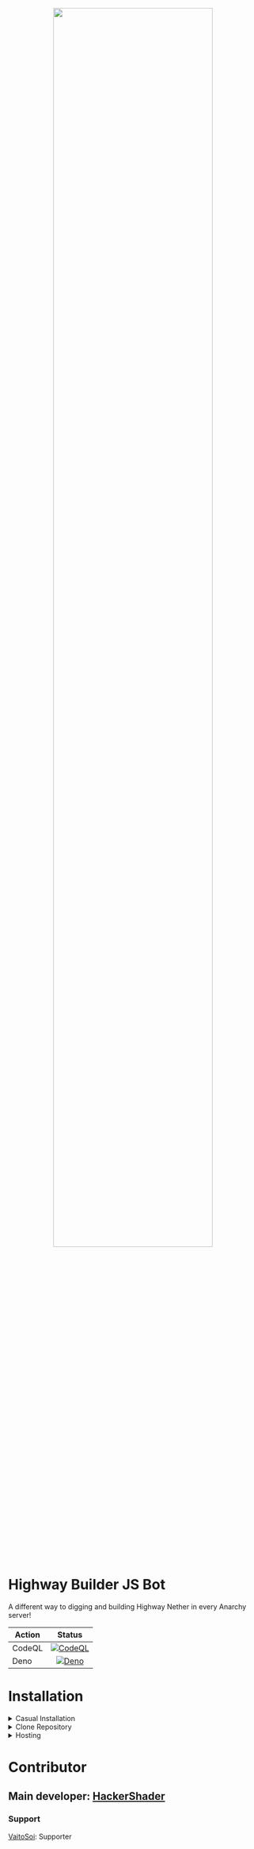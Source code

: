 
<p align="center">
    <img src="https://cdn.discordapp.com/attachments/745095165554851922/978514447716990976/unknown.png" style="width: 80%">
</p>


# **Highway Builder JS Bot**

A different way to digging and building Highway Nether in every Anarchy server!

| Action   |                                                                                       Status                                                                                        |
|--------|:-----------------------------------------------------------------------------------------------------------------------------------------------------------------------------------:|
| CodeQL | [![CodeQL](https://github.com/HackerShader/HighwayBot/actions/workflows/codeql.yml/badge.svg?branch=main)](https://github.com/HackerShader/HighwayBot/actions/workflows/codeql.yml) |
| Deno |    [![Deno](https://github.com/HackerShader/HighwayBot/actions/workflows/deno.yml/badge.svg?branch=main)](https://github.com/HackerShader/HighwayBot/actions/workflows/deno.yml)    |

# Installation

<details> 
    <summary>Casual Installation</summary>

> Rewriting...

</details>

<details> 
    <summary>Clone Repository</summary>
Type this command into terminal (require git: https://git-scm.com/)

```
git clone https://github.com/HackerShader/HighwayBot.git
```
</details>

<details>
    <summary>Hosting</summary>
    
### Heroku method

> Go to [Heroku](https://www.heroku.com) Website

> Create an account

> Create an app in dashboard

> Go to the app/Deploy

> Push the Source code of highwaybot to your **private repository**
>> IF you don't have github account, create them and repository with option: **private**

> Follow this table 

| Action                 |                     Status                      |
|-------------------|:-----------------------------------------------:|
||

> Create "Procfile" in your repository

> Input "worker node ./index.js" in Procfile

> Go to resources pages and 

</details>

# Contributor
## Main developer: [HackerShader](https://github.com/HackerShader)

### Support

[VaitoSoi](https://github.com/VaitoSoi): Supporter



